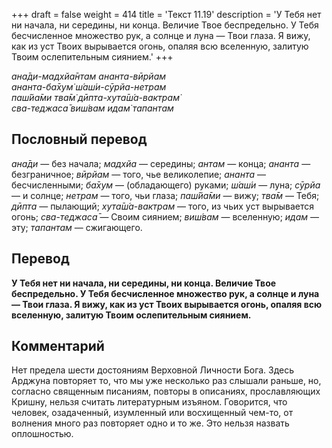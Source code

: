 +++
draft = false
weight = 414
title = 'Текст 11.19'
description = 'У Тебя нет ни начала, ни середины, ни конца. Величие Твое беспредельно. У Тебя бесчисленное множество рук, а солнце и луна — Твои глаза. Я вижу, как из уст Твоих вырывается огонь, опаляя всю вселенную, залитую Твоим ослепительным сиянием.'
+++

_ана̄ди-мадхйа̄нтам ананта-вӣрйам  
ананта-ба̄хум̇ ш́аш́и-сӯрйа-нетрам  
паш́йа̄ми тва̄м̇ дӣпта-хута̄ш́а-вактрам̇  
сва-теджаса̄ виш́вам идам̇ тапантам_

## Пословный перевод

_ана̄ди_ — без начала; _мадхйа_ — середины; _антам_ — конца; _ананта_ — безграничное; _вӣрйам_ — того, чье великолепие; _ананта_ — бесчисленными; _ба̄хум_ — (обладающего) руками; _ш́аш́и_ — луна; _сӯрйа_ — и солнце; _нетрам_ — того, чьи глаза; _паш́йа̄ми_ — вижу; _тва̄м_ — Тебя; _дӣпта_ — пылающий; _хута̄ш́а_\-_вактрам_ — того, из чьих уст вырывается огонь; _сва_\-_теджаса̄_ — Своим сиянием; _виш́вам_ — вселенную; _идам_ — эту; _тапантам_ — сжигающего.

## Перевод

**У Тебя нет ни начала, ни середины, ни конца. Величие Твое беспредельно. У Тебя бесчисленное множество рук, а солнце и луна — Твои глаза. Я вижу, как из уст Твоих вырывается огонь, опаляя всю вселенную, залитую Твоим ослепительным сиянием.**

## Комментарий

Нет предела шести достояниям Верховной Личности Бога. Здесь Арджуна повторяет то, что мы уже несколько раз слышали раньше, но, согласно священным писаниям, повторы в описаниях, прославляющих Кришну, нельзя считать литературным изъяном. Говорится, что человек, озадаченный, изумленный или восхищенный чем-то, от волнения много раз повторяет одно и то же. Это нельзя назвать оплошностью.
